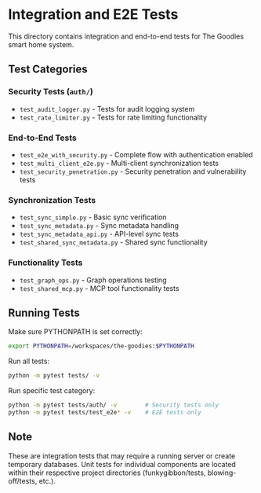 # Integration and E2E Tests

This directory contains integration and end-to-end tests for The Goodies smart home system.

## Test Categories

### Security Tests (`auth/`)
- `test_audit_logger.py` - Tests for audit logging system
- `test_rate_limiter.py` - Tests for rate limiting functionality

### End-to-End Tests
- `test_e2e_with_security.py` - Complete flow with authentication enabled
- `test_multi_client_e2e.py` - Multi-client synchronization tests
- `test_security_penetration.py` - Security penetration and vulnerability tests

### Synchronization Tests
- `test_sync_simple.py` - Basic sync verification
- `test_sync_metadata.py` - Sync metadata handling
- `test_sync_metadata_api.py` - API-level sync tests
- `test_shared_sync_metadata.py` - Shared sync functionality

### Functionality Tests
- `test_graph_ops.py` - Graph operations testing
- `test_shared_mcp.py` - MCP tool functionality tests

## Running Tests

Make sure PYTHONPATH is set correctly:
```bash
export PYTHONPATH=/workspaces/the-goodies:$PYTHONPATH
```

Run all tests:
```bash
python -m pytest tests/ -v
```

Run specific test category:
```bash
python -m pytest tests/auth/ -v        # Security tests only
python -m pytest tests/test_e2e* -v    # E2E tests only
```

## Note
These are integration tests that may require a running server or create temporary databases. Unit tests for individual components are located within their respective project directories (funkygibbon/tests, blowing-off/tests, etc.).
